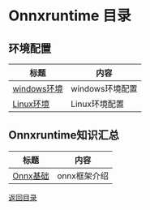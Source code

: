 # Onnxruntime 目录

## 环境配置
| 标题                   | 内容                              |
| ---------------------- |  --------------------------------- | 
| [windows环境]() |  windows环境配置 |
| [Linux环境]() | Linux环境配置  |


## Onnxruntime知识汇总
| 标题                   | 内容                              |
| ---------------------- |  --------------------------------- | 
| [Onnx基础](./doc/OnnxBase.md)| onnx框架介绍 |



[返回目录](/README.md)